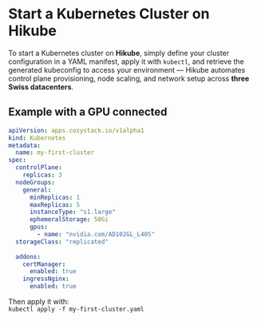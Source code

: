 # Start a Kubernetes Cluster on Hikube

To start a Kubernetes cluster on **Hikube**, simply define your cluster configuration in a YAML manifest, apply it with `kubectl`, and retrieve the generated kubeconfig to access your environment — Hikube automates control plane provisioning, node scaling, and network setup across **three Swiss datacenters**.

## Example with a GPU connected

```yaml
apiVersion: apps.cozystack.io/v1alpha1
kind: Kubernetes
metadata:
  name: my-first-cluster
spec:
  controlPlane:
    replicas: 3
  nodeGroups:
    general:
      minReplicas: 1
      maxReplicas: 5
      instanceType: "s1.large"
      ephemeralStorage: 50Gi
      gpus:
        - name: "nvidia.com/AD102GL_L40S"
  storageClass: "replicated"
  
  addons:
    certManager:
      enabled: true
    ingressNginx:
      enabled: true
````

Then apply it with:  
```kubectl apply -f my-first-cluster.yaml```
